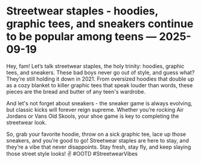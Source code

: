 # Streetwear staples - hoodies, graphic tees, and sneakers continue to be popular among teens — 2025-09-19

Hey, fam! Let’s talk streetwear staples, the holy trinity: hoodies, graphic tees, and sneakers. These bad boys never go out of style, and guess what? They’re still holding it down in 2021. From oversized hoodies that double up as a cozy blanket to killer graphic tees that speak louder than words, these pieces are the bread and butter of any teen's wardrobe.

And let's not forget about sneakers - the sneaker game is always evolving, but classic kicks will forever reign supreme. Whether you’re rocking Air Jordans or Vans Old Skools, your shoe game is key to completing the streetwear look.

So, grab your favorite hoodie, throw on a sick graphic tee, lace up those sneakers, and you’re good to go! Streetwear staples are here to stay, and they’re a vibe that never disappoints. Stay fresh, stay fly, and keep slaying those street style looks! ✌️ #OOTD #StreetwearVibes